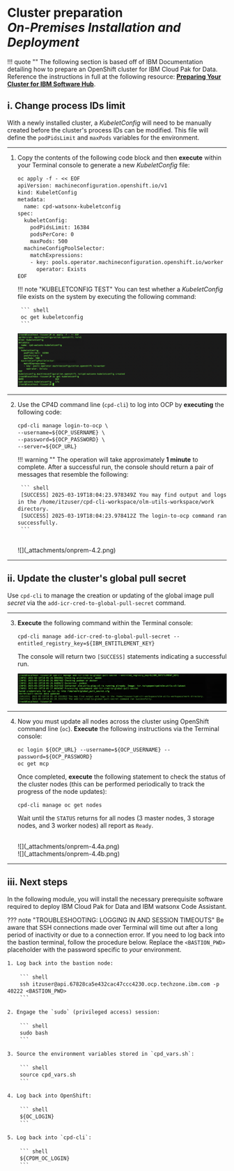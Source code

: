 # **Cluster preparation**</br>*On-Premises Installation and Deployment*

!!! quote ""
    The following section is based off of IBM Documentation detailing how to prepare an OpenShift cluster for IBM Cloud Pak for Data. Reference the instructions in full at the following resource: <a href="https://www.ibm.com/docs/en/software-hub/5.1.x?topic=installing-preparing-your-cluster" target="_blank">**Preparing Your Cluster for IBM Software Hub**</a>.

## **i. Change process IDs limit**

With a newly installed cluster, a *KubeletConfig* will need to be manually created before the cluster's process IDs can be modified. This file will define the `podPidsLimit` and `maxPods` variables for the environment.

---

1. Copy the contents of the following code block and then **execute** within your Terminal console to generate a new *KubeletConfig* file:

    ``` shell
    oc apply -f - << EOF
    apiVersion: machineconfiguration.openshift.io/v1
    kind: KubeletConfig
    metadata:
      name: cpd-watsonx-kubeletconfig
    spec:
      kubeletConfig:
        podPidsLimit: 16384
        podsPerCore: 0
        maxPods: 500
      machineConfigPoolSelector:
        matchExpressions:
        - key: pools.operator.machineconfiguration.openshift.io/worker
          operator: Exists
    EOF
    ```

    !!! note "KUBELETCONFIG TEST"
        You can test whether a *KubeletConfig* file exists on the system by executing the following command:

        ``` shell
        oc get kubeletconfig
        ```

    ![](_attachments/onprem-4.1.png)

---

2. Use the CP4D command line (`cpd-cli`) to log into OCP by **executing** the following code:

    ``` shell
    cpd-cli manage login-to-ocp \
    --username=${OCP_USERNAME} \
    --password=${OCP_PASSWORD} \
    --server=${OCP_URL}
    ```

    !!! warning ""
        The operation will take approximately **1 minute** to complete. After a successful run, the console should return a pair of messages that resemble the following:
        
        ``` shell
        [SUCCESS] 2025-03-19T18:04:23.978349Z You may find output and logs in the /home/itzuser/cpd-cli-workspace/olm-utils-workspace/work directory.
        [SUCCESS] 2025-03-19T18:04:23.978412Z The login-to-ocp command ran successfully.
        ```

    </br>
    ![](_attachments/onprem-4.2.png)

---

## **ii. Update the cluster's global pull secret**

Use `cpd-cli` to manage the creation or updating of the global image pull *secret* via the `add-icr-cred-to-global-pull-secret` command.

---

3. **Execute** the following command within the Terminal console:

    ``` shell
    cpd-cli manage add-icr-cred-to-global-pull-secret --entitled_registry_key=${IBM_ENTITLEMENT_KEY} 
    ```

    The console will return two `[SUCCESS]` statements indicating a successful run.

    ![](_attachments/onprem-4.3.png)

---

4. Now you must update all nodes across the cluster using OpenShift command line (`oc`). **Execute** the following instructions via the Terminal console:

    ``` shell
    oc login ${OCP_URL} --username=${OCP_USERNAME} --password=${OCP_PASSWORD}
    oc get mcp
    ```

    Once completed, **execute** the following statement to check the status of the cluster nodes (this can be performed periodically to track the progress of the node updates):

    ``` shell
    cpd-cli manage oc get nodes
    ```

    Wait until the `STATUS` returns for all nodes (3 master nodes, 3 storage nodes, and 3 worker nodes) all report as `Ready`.

    </br>
    ![](_attachments/onprem-4.4a.png)
    </br>
    ![](_attachments/onprem-4.4b.png)

---

## **iii. Next steps**

In the following module, you will install the necessary prerequisite software required to deploy IBM Cloud Pak for Data and IBM watsonx Code Assistant.

??? note "TROUBLESHOOTING: LOGGING IN AND SESSION TIMEOUTS"
    Be aware that SSH connections made over Terminal will time out after a long period of inactivity or due to a connection error. If you need to log back into the bastion terminal, follow the procedure below. Replace the `<BASTION_PWD>` placeholder with the password specific to *your* environment.

    1. Log back into the bastion node:

        ``` shell
        ssh itzuser@api.67828ca5e432cac47ccc4230.ocp.techzone.ibm.com -p 40222 <BASTION_PWD>
        ```
    
    2. Engage the `sudo` (privileged access) session:

        ``` shell
        sudo bash
        ```

    3. Source the environment variables stored in `cpd_vars.sh`:

        ``` shell
        source cpd_vars.sh
        ```

    4. Log back into OpenShift:

        ``` shell
        ${OC_LOGIN}
        ```

    5. Log back into `cpd-cli`:

        ``` shell
        ${CPDM_OC_LOGIN}
        ```